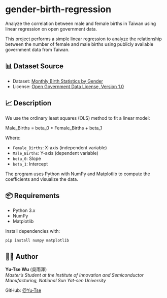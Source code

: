 # gender-birth-regression
Analyze the correlation between male and female births in Taiwan using linear regression on open government data.

This project performs a simple linear regression to analyze the relationship between the number of female and male births using publicly available government data from Taiwan.

## 📊 Dataset Source

- Dataset: [Monthly Birth Statistics by Gender](https://data.gov.tw/dataset/104296)
- License: [Open Government Data License, Version 1.0](https://data.gov.tw/license)

## 📈 Description

We use the ordinary least squares (OLS) method to fit a linear model:

Male_Births = beta_0 * Female_Births + beta_1


Where:
- `Female_Births`: X-axis (independent variable)
- `Male_Births`: Y-axis (dependent variable)
- `beta_0`: Slope
- `beta_1`: Intercept

The program uses Python with NumPy and Matplotlib to compute the coefficients and visualize the data.

## 📦 Requirements

- Python 3.x
- NumPy
- Matplotlib

Install dependencies with:

```bash
pip install numpy matplotlib

```

## 🙋‍♂️ Author

**Yu-Tse Wu** (吳雨澤)  
*Master’s Student at the Institute of Innovation and Semiconductor Manufacturing, National Sun Yat-sen University*

GitHub: [@Yu-Tse](https://github.com/Yu-Tse)
